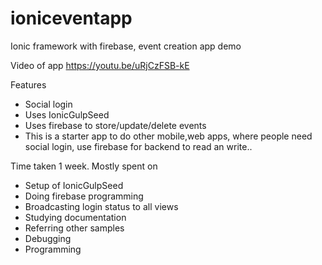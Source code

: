 # ioniceventapp
Ionic framework with firebase, event creation app demo

Video of app
https://youtu.be/uRjCzFSB-kE

Features
- Social login
- Uses IonicGulpSeed
- Uses firebase to store/update/delete events
- This is a starter app to do other mobile,web apps, where people need social login, 
  use firebase for backend to read an write..

Time taken 1 week. Mostly spent on
- Setup of IonicGulpSeed
- Doing firebase programming
- Broadcasting login status to all views
- Studying documentation
- Referring other samples
- Debugging
- Programming
